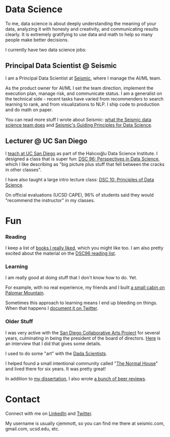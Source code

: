 # Data Science

To me, data science is about deeply understanding the meaning of your data, analyzing it with honesty and creativity, and communicating results clearly. It is extremely gratifying to use data and math to help so many people make better decisions. 

I currently have two data science jobs:

## Principal Data Scientist @ Seismic

I am a Principal Data Scientist at [Seismic](https://seismic.com/), where I manage the AI/ML team. 

As the product owner for AI/ML I set the team direction, implement the execution plan, manage risk, and communicate status.  I am a generalist on the technical side - recent tasks have varied from recommenders to search learning to rank, and from visualizations to NLP.  I ship code to production and do math on paper. 

You can read more stuff I wrote about Seismic: [what the Seismic data science team does](https://medium.com/seismic-data-science/data-science-at-seismic-b4469c7cb6b0) and [Seismic's Guiding Principles for Data Science](https://medium.com/seismic-data-science/seismics-guiding-principles-for-data-science-957ef54e064e).

## Lecturer @ UC San Diego

I [teach at UC San Diego](https://ucsdnews.ucsd.edu/pressrelease/data_science_freshman_makes_his_first_cloud) as part of the Halıcıoğlu Data Science Institute. I designed a class that is super fun: [DSC 96: Perspectives in Data Science](https://sites.google.com/view/dsc96), which I like describing as "big picture plus stuff that fell between the cracks in other classes".  

I have also taught a large intro lecture class: [DSC 10: Principles of Data Science](https://sites.google.com/view/dsc10).  

On official evaluations (UCSD CAPE), 96% of students said they would "recommend the instructor" in my classes.

# Fun

### Reading

I keep a list of [books I really liked](https://github.com/jemmott/books), which you might like too.  I am also pretty excited about the material on the [DSC96 reading list](https://sites.google.com/view/dsc96/reading).

### Learning

I am really good at doing stuff that I don't know how to do. Yet.

For example, with no real experience, my friends and I built [a small cabin on Palomar Mountain](https://www.normalhouse.com/palomar).

Sometimes this approach to learning means I end up bleeding on things.  When that happens I [document it on Twitter](https://twitter.com/WhyIAmBleeding).

### Older Stuff

I was very active with the [San Diego Collaborative Arts Project](http://www.sdcap.org/) for several years, culminating in being the president of the board of directors.  [Here](http://sdvoyager.com/interview/meet-colin-jemmott-san-diego-collaborative-arts-project-mission-valley/) is an interview that I did that gives some details.

I used to do some "art" with the [Dada Scientists](http://unfalsifiable.info/).

I helped found a small intentional community called "[The Normal House](https://www.normalhouse.com/)" and lived there for six years.  It was pretty great!

In addition to [my dissertation](http://www.lulu.com/shop/colin-jemmott/model-based-recursive-bayesian-state-estimation-for-single-hydrophone-passive-sonar-localization/ebook/product-17362495.html?ppn=1), I also wrote [a bunch of beer reviews](http://www.lulu.com/shop/colin-jemmott/501-beers/paperback/product-15326831.html).

# Contact

Connect with me on [LinkedIn](https://www.linkedin.com/in/cjemmott/) and [Twitter](https://twitter.com/colin_jemmott).

My username is usually cjemmott, so you can find me there at seismic.com, gmail.com, ucsd.edu, etc.
